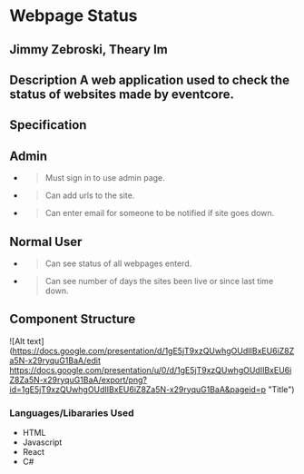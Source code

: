 # Webpage Status
## Jimmy Zebroski, Theary Im

## Description A web application used to check the status of websites made by eventcore.

## Specification
 ## Admin
  * > Must sign in to use admin page.
  * > Can add urls to the site.
  * > Can enter email for someone to be notified if site goes down.
 ## Normal User
 * > Can see status of all webpages enterd.
 * > Can see number of days the sites been live or since last time down.

 ##  Component Structure
  ![Alt text](https://docs.google.com/presentation/d/1gE5jT9xzQUwhgOUdIIBxEU6iZ8Za5N-x29ryquG1BaA/edit
https://docs.google.com/presentation/u/0/d/1gE5jT9xzQUwhgOUdIIBxEU6iZ8Za5N-x29ryquG1BaA/export/png?id=1gE5jT9xzQUwhgOUdIIBxEU6iZ8Za5N-x29ryquG1BaA&pageid=p "Title")


 ### Languages/Libararies Used
 * HTML
 * Javascript
 * React
 * C#


